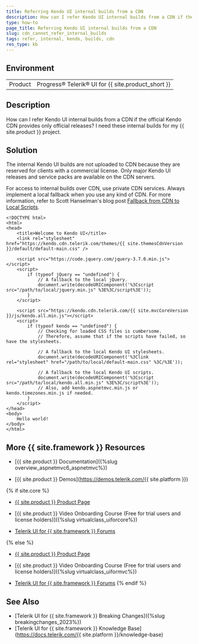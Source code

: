 ```yaml
---
title: Referring Kendo UI internal builds from a CDN
description: How can I refer Kendo UI internal builds from a CDN if the official Kendo CDN provides only official releases when working with {{ site.product }} UI components?
type: how-to
page_title: Referring Kendo UI internal builds from a CDN
slug: cdn_cannot_refer_internal_builds
tags: refer, internal, kendo, builds, cdn
res_type: kb
---
```


## Environment

<table>
	<tbody>
        <tr>
			<td>Product</td>
			<td>Progress® Telerik® UI for {{ site.product_short }}</td>
		</tr>
	</tbody>
</table>

## Description

How can I refer Kendo UI internal builds from a CDN if the official Kendo CDN provides only official releases? I need these internal builds for my {{ site.product }} project.

## Solution

The internal Kendo UI builds are not uploaded to CDN because they are reserved for clients with a commercial license. Only major Kendo UI releases and service packs are available on the CDN servers.

For access to internal builds over CDN, use private CDN services. Always implement a local fallback when you use any kind of CDN. For more information, refer to Scott Hanselman's blog post [Fallback from CDN to Local Scripts](http://www.hanselman.com/blog/CDNsFailButYourScriptsDontHaveToFallbackFromCDNToLocalJQuery.aspx).

    <!DOCTYPE html>
    <html>
    <head>
        <title>Welcome to Kendo UI</title>
        <link rel="stylesheet" href="https://kendo.cdn.telerik.com/themes/{{ site.themesCdnVersion }}/default/default-main.css" />

        <script src="https://code.jquery.com/jquery-3.7.0.min.js"></script>
        <script>
            if (typeof jQuery == "undefined") {
                // A fallback to the local jQuery.
                document.write(decodeURIComponent('%3Cscript src="/path/to/local/jquery.min.js" %3E%3C/script%3E'));
            }
        </script>

        <script src="https://kendo.cdn.telerik.com/{{ site.mvcCoreVersion }}/js/kendo.all.min.js"></script>
        <script>
            if (typeof kendo == "undefined") {
                // Checking for loaded CSS files is cumbersome.
                // Therefore, assume that if the scripts have failed, so have the stylesheets.

                // A fallback to the local Kendo UI stylesheets.
                document.write(decodeURIComponent('%3Clink rel="stylesheet" href="/path/to/local/default-main.css" %3C/%3E'));

                // A fallback to the local Kendo UI scripts.
                document.write(decodeURIComponent('%3Cscript src="/path/to/local/kendo.all.min.js" %3E%3C/script%3E'));
                // Also, add kendo.aspnetmvc.min.js or kendo.timezones.min.js if needed.
            }
        </script>
    </head>
    <body>
        Hello world!
    </body>
    </html>

## More {{ site.framework }} Resources

* [{{ site.product }} Documentation]({%slug overview_aspnetmvc6_aspnetmvc%})

* [{{ site.product }} Demos](https://demos.telerik.com/{{ site.platform }})

{% if site.core %}
* [{{ site.product }} Product Page](https://www.telerik.com/aspnet-core-ui/dropdownlist)

* [{{ site.product }} Video Onboarding Course (Free for trial users and license holders)]({%slug virtualclass_uiforcore%})

* [Telerik UI for {{ site.framework }} Forums](https://www.telerik.com/forums/aspnet-core-ui)

{% else %}
* [{{ site.product }} Product Page](https://www.telerik.com/aspnet-mvc)

* [{{ site.product }} Video Onboarding Course (Free for trial users and license holders)]({%slug virtualclass_uiformvc%})

* [Telerik UI for {{ site.framework }} Forums](https://www.telerik.com/forums/aspnet-mvc)
{% endif %}

## See Also

* [Telerik UI for {{ site.framework }} Breaking Changes]({%slug breakingchanges_2023%})
* [Telerik UI for {{ site.framework }} Knowledge Base](https://docs.telerik.com/{{ site.platform }}/knowledge-base)
